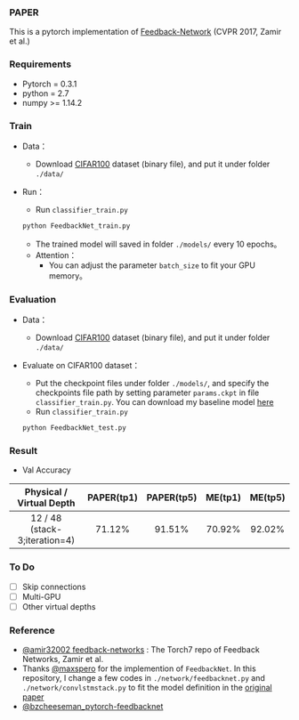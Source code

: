 ### PAPER

This is a pytorch implementation of [Feedback-Network](http://feedbacknet.stanford.edu/) (CVPR 2017, Zamir et al.)

### Requirements

- Pytorch = 0.3.1
- python = 2.7
- numpy >= 1.14.2

### Train

- Data：
  - Download [CIFAR100](https://www.cs.toronto.edu/~kriz/cifar.html) dataset (binary file), and put it under folder `./data/`

- Run：
  - Run `classifier_train.py`

  ```python
  python FeedbackNet_train.py
  ```

  - The trained model will saved in folder `./models/` every 10 epochs。
  - Attention：
    - You can adjust the parameter `batch_size` to fit your GPU memory。


### Evaluation

- Data：
  - Download [CIFAR100](https://www.cs.toronto.edu/~kriz/cifar.html) dataset (binary file), and put it under folder `./data/`


- Evaluate on CIFAR100 dataset：

  - Put the checkpoint files under folder `./models/`, and specify the checkpoints file path by setting parameter `params.ckpt` in file `classifier_train.py`. You can download my baseline model [here](https://cloud.tsinghua.edu.cn/f/8b1affe99ba5494ba636/)
  - Run `classifier_train.py`​

  ```python
  python FeedbackNet_test.py
  ```

### Result

- Val Accuracy

| Physical / Virtual Depth | PAPER(tp1) |  PAPER(tp5)  | ME(tp1) |  ME(tp5)  |
| :------:   | :----:   | :----: | :----: | :----: |
| 12 / 48 (stack-3;iteration=4) | 71.12%|91.51%|70.92%|92.02%|

### To Do

- [ ] Skip connections
- [ ] Multi-GPU
- [ ] Other virtual depths

### Reference

- [@amir32002 feedback-networks](https://github.com/amir32002/feedback-networks) : The Torch7 repo of Feedback Networks, Zamir et al.
- Thanks [@maxspero](https://github.com/maxspero/feedback-networks-pytorch) for the implemention of `FeedbackNet`. In this repository, I change a few codes in `./network/feedbacknet.py` and `./network/convlstmstack.py` to fit the model definition in the [original paper](http://feedbacknet.stanford.edu/)
- [@bzcheeseman_pytorch-feedbacknet](https://github.com/bzcheeseman/pytorch-feedbacknet) 